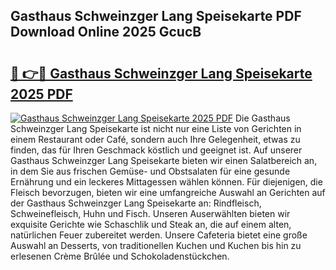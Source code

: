 ## Gasthaus Schweinzger Lang Speisekarte PDF Download Online 2025 GcucB

# <h2><a href="http://gc8z95f.nevu.top/?p=Gasthaus+Schweinzger+Lang+Speisekarte">🔗 👉🔴 Gasthaus Schweinzger Lang Speisekarte 2025 PDF</a></h2>

[![Gasthaus Schweinzger Lang Speisekarte 2025 PDF](https://i.imgur.com/dBaPXMq.png)](http://gc8z95f.nevu.top/?p=Gasthaus+Schweinzger+Lang+Speisekarte)
Die Gasthaus Schweinzger Lang Speisekarte ist nicht nur eine Liste von Gerichten in einem Restaurant oder Café, sondern auch Ihre Gelegenheit, etwas zu finden, das für Ihren Geschmack köstlich und geeignet ist. Auf unserer Gasthaus Schweinzger Lang Speisekarte bieten wir einen Salatbereich an, in dem Sie aus frischen Gemüse- und Obstsalaten für eine gesunde Ernährung und ein leckeres Mittagessen wählen können. Für diejenigen, die Fleisch bevorzugen, bieten wir eine umfangreiche Auswahl an Gerichten auf der Gasthaus Schweinzger Lang Speisekarte an: Rindfleisch, Schweinefleisch, Huhn und Fisch. Unseren Auserwählten bieten wir exquisite Gerichte wie Schaschlik und Steak an, die auf einem alten, natürlichen Feuer zubereitet werden. Unsere Cafeteria bietet eine große Auswahl an Desserts, von traditionellen Kuchen und Kuchen bis hin zu erlesenen Crème Brûlée und Schokoladenstückchen.

